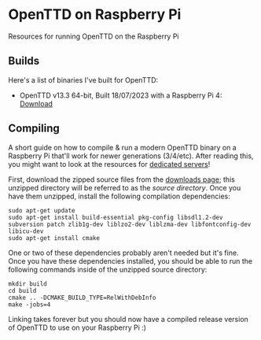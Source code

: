# OpenTTD on Raspberry Pi

Resources for running OpenTTD on the Raspberry Pi

## Builds

Here's a list of binaries I've built for OpenTTD:

- OpenTTD v13.3 64-bit, Built 18/07/2023 with a Raspberry Pi 4: [Download](https://github.com/Owez/openttdrpi/blob/master/binaries/openttd-rpi4-64bit-v13-3.zip) 

## Compiling

A short guide on how to compile & run a modern OpenTTD binary on a Raspberry Pi that'll work for newer generations (3/4/etc). After reading this, you might want to look at the resources for [dedicated servers](https://wiki.openttd.org/en/Manual/Dedicated%20server)!

First, download the zipped source files from the [downloads page](https://www.openttd.org/downloads/openttd-releases/latest); this unzipped directory will be referred to as the *source directory*. Once you have them unzipped, install the following compilation dependencies:

```shell
sudo apt-get update
sudo apt-get install build-essential pkg-config libsdl1.2-dev subversion patch zlib1g-dev liblzo2-dev liblzma-dev libfontconfig-dev libicu-dev
sudo apt-get install cmake
```

One or two of these dependencies probably aren't needed but it's fine. Once you have these dependencies installed, you should be able to run the following commands inside of the unzipped source directory:

```shell
mkdir build
cd build
cmake .. -DCMAKE_BUILD_TYPE=RelWithDebInfo
make -jobs=4
```

Linking takes forever but you should now have a compiled release version of OpenTTD to use on your Raspberry Pi :)
